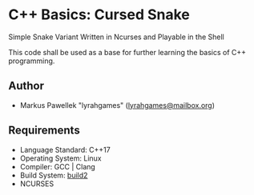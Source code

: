 # C++ Basics: Cursed Snake

Simple Snake Variant Written in Ncurses and Playable in the Shell

This code shall be used as a base for further learning the basics of C++ programming.

## Author
- Markus Pawellek "lyrahgames" (lyrahgames@mailbox.org)

## Requirements
- Language Standard: C++17
- Operating System: Linux
- Compiler: GCC | Clang
- Build System: [build2](https://build2.org)
- NCURSES